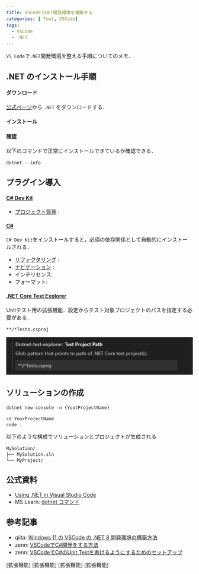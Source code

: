 ```yaml
---
title: VSCodeでNET開発環境を構築する
categories: [ Tool, VSCode]
tags:
  - VSCode
  - .NET
---
```


`VS Code`で`.NET`開発環境を整える手順についてのメモ．


## .NET のインストール手順

#### ダウンロード

[公式ページ](https://dotnet.microsoft.com/ja-jp/download/dotnet)から `.NET` をダウンロードする．

#### インストール


#### 確認

以下のコマンドで正常にインストールできているか確認できる．

```
dotnet --info
```


## 


## プラグイン導入

#### [C# Dev Kit][拡張機能 C# Dev Kit]


- [プロジェクト管理](https://code.visualstudio.com/docs/csharp/project-management) : 

#### [C#][拡張機能 C#]

`C# Dev Kit`をインストールすると，必須の依存関係として自動的にインストールされる．

- [リファクタリング](https://code.visualstudio.com/docs/csharp/refactoring) : 
- [ナビゲーション](https://code.visualstudio.com/docs/csharp/navigate-edit) :
- インテリセンス:
- フォーマット: 


#### [.NET Core Test Explorer][拡張機能 .NET Core Test Explorer]

Unitテスト用の拡張機能．設定からテスト対象プロジェクトのパスを指定する必要がある．

```
**/*Tests.csproj
```

![alt text](image.png)

## ソリューションの作成

```
dotnet new console -n {YoutProjectName}
```

```
cd YourProjectName
code .
```

以下のような構成でソリューションとプロジェクトが生成される
```
MySolution/
├── MySolution.sln
└── MyProject/
```




## 公式資料
- [Using .NET in Visual Studio Code](https://code.visualstudio.com/docs/languages/dotnet)
- MS Learn: [dotnet コマンド](https://learn.microsoft.com/ja-jp/dotnet/core/tools/dotnet)

## 参考記事
- qiita: [Windows 11 の VSCode の .NET 8 開発環境の構築方法](https://qiita.com/mmake/items/6748ad531ca7bd44a8ce)
- zenn: [VSCodeでC#開発をする方法](https://zenn.dev/midoliy/articles/9e3cff958ff89ba151de)
- zenn: [VSCodeでC#のUnit Testを書けるようにするためのセットアップ](https://zenn.dev/yuriemori/articles/f6a73b326a3f0f)



<!-- Link | VSCode拡張機能 -->
[拡張機能 C# Dev Kit]: https://marketplace.visualstudio.com/items?itemName=ms-dotnettools.csdevkit
[拡張機能 C#]: https://marketplace.visualstudio.com/items?itemName=ms-dotnettools.csharp
[拡張機能 .NET Core Test Explorer]: https://marketplace.visualstudio.com/items?itemName=formulahendry.dotnet-test-explorer
[拡張機能]
[拡張機能]
[拡張機能]
[拡張機能]